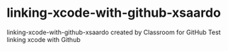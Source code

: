 # linking-xcode-with-github-xsaardo
linking-xcode-with-github-xsaardo created by Classroom for GitHub
Test linking xcode with Github
